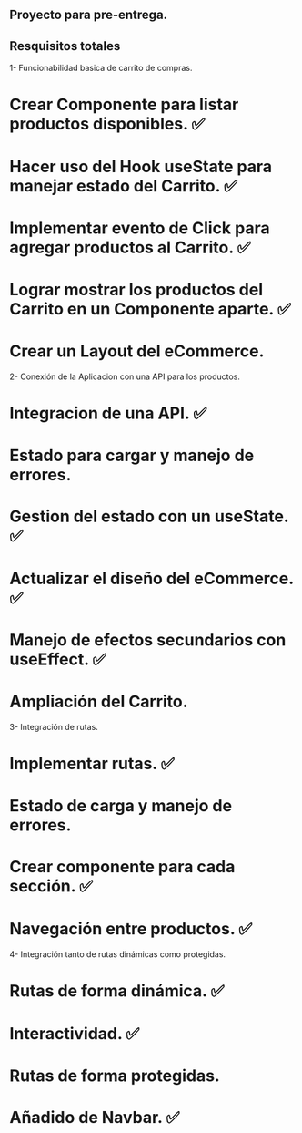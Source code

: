 ## Proyecto para pre-entrega.

## Resquisitos totales ##

1- Funcionabilidad basica de carrito de compras.

# Crear Componente para listar productos disponibles. ✅
# Hacer uso del Hook useState para manejar estado del Carrito. ✅
# Implementar evento de Click para agregar productos al Carrito. ✅
# Lograr mostrar los productos del Carrito en un Componente aparte. ✅
# Crear un Layout del eCommerce. 

2- Conexión de la Aplicacion con una API para los productos.

# Integracion de una API. ✅
# Estado para cargar y manejo de errores. 
# Gestion del estado con un useState. ✅
# Actualizar el diseño del eCommerce. ✅
# Manejo de efectos secundarios con useEffect. ✅
# Ampliación del Carrito. 

3- Integración de rutas.

# Implementar rutas. ✅
# Estado de carga y manejo de errores. 
# Crear componente para cada sección. ✅
# Navegación entre productos. ✅

4- Integración tanto de rutas dinámicas como protegidas.

# Rutas de forma dinámica. ✅
# Interactividad. ✅
# Rutas de forma protegidas.
# Añadido de Navbar. ✅